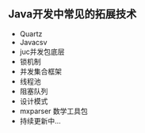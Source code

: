 ## Java开发中常见的拓展技术
- Quartz
- Javacsv
- juc并发包底层
- 锁机制
- 并发集合框架
- 线程池
- 阻塞队列
- 设计模式
- mxparser 数学工具包
- 持续更新中...